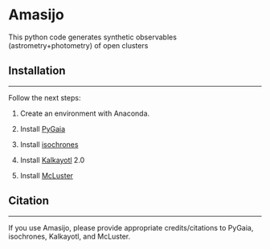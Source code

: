# Amasijo
This python code generates synthetic observables (astrometry+photometry) of open clusters

## Installation
---------------

Follow the next steps:

1. Create an environment with Anaconda.

2. Install [PyGaia](https://github.com/agabrown/PyGaia)

3. Install [isochrones](https://github.com/timothydmorton/isochrones)

4. Install [Kalkayotl](https://github.com/olivares-j/Kalkayotl) 2.0

5. Install [McLuster](https://github.com/ahwkuepper/mcluster)

## Citation
-----------

If you use Amasijo, please provide appropriate credits/citations to PyGaia, isochrones, Kalkayotl, and McLuster.
